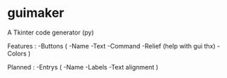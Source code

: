 # guimaker
A Tkinter code generator (py)

Features :  -Buttons (
                -Name
                -Text
                -Command
                -Relief (help with gui thx)
                -Colors
                )

Planned :   -Entrys (
                -Name
                -Labels
                -Text alignment
                )
